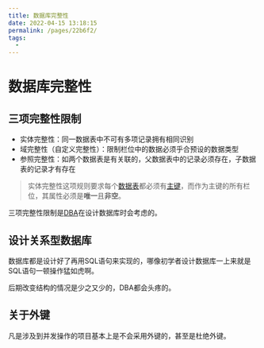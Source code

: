 ```yaml
---
title: 数据库完整性
date: 2022-04-15 13:18:15
permalink: /pages/22b6f2/
tags:
  - 
---
```

# 数据库完整性

## 三项完整性限制

- 实体完整性：同一数据表中不可有多项记录拥有相同识别
- 域完整性（自定义完整性）：限制栏位中的数据必须乎合预设的数据类型
- 参照完整性：如两个数据表是有关联的，父数据表中的记录必须存在，子数据表的记录才有存在

> 实体完整性这项规则要求每个[数据表](https://zh.wikipedia.org/wiki/數據表)都必须有[主键](https://zh.wikipedia.org/wiki/主键)，而作为主键的所有栏位，其属性必须是**唯一**且**非空**。

三项完整性限制是[DBA](https://zh.wikipedia.org/wiki/%E6%95%B0%E6%8D%AE%E5%BA%93%E7%AE%A1%E7%90%86%E5%91%98)在设计数据库时会考虑的。

## 设计关系型数据库

数据库都是设计好了再用SQL语句来实现的，哪像初学者设计数据库一上来就是SQL语句一顿操作猛如虎啊。

后期改变结构的情况是少之又少的，DBA都会头疼的。

## 关于外键

凡是涉及到并发操作的项目基本上是不会采用外键的，甚至是杜绝外键。
